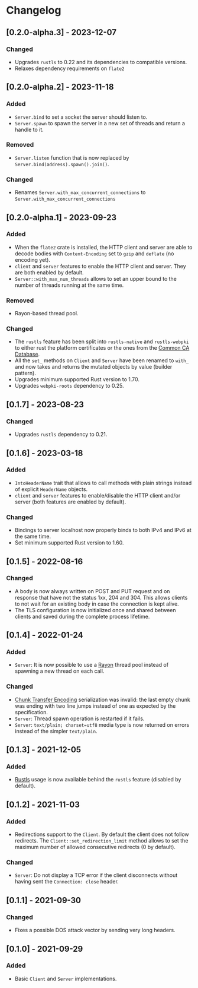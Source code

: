 # Changelog

## [0.2.0-alpha.3] - 2023-12-07

### Changed
- Upgrades `rustls` to 0.22 and its dependencies to compatible versions.
- Relaxes dependency requirements on `flate2`


## [0.2.0-alpha.2] - 2023-11-18

### Added
- `Server.bind` to set a socket the server should listen to.
- `Server.spawn` to spawn the server in a new set of threads and return a handle to it.

### Removed
- `Server.listen` function that is now replaced by `Server.bind(address).spawn().join()`.

### Changed
- Renames `Server.with_max_concurrent_connections` to `Server.with_max_concurrent_connections`


## [0.2.0-alpha.1] - 2023-09-23

### Added
- When the `flate2` crate is installed, the HTTP client and server are able to decode bodies with `Content-Encoding` set to `gzip` and `deflate` (no encoding yet).
- `client` and  `server` features to enable the HTTP client and server. They are both enabled by default.
- `Server::with_max_num_threads` allows to set an upper bound to the number of threads running at the same time.

### Removed
- Rayon-based thread pool.

### Changed
- The `rustls` feature has been split into `rustls-native` and `rustls-webpki` to either rust the platform certificates or the ones from the [Common CA Database](https://www.ccadb.org/).
- All the `set_` methods on `Client` and `Server` have been renamed to `with_` and now takes and returns the mutated objects by value (builder pattern).
- Upgrades minimum supported Rust version to 1.70.
- Upgrades `webpki-roots` dependency to 0.25.


## [0.1.7] - 2023-08-23

### Changed
- Upgrades `rustls` dependency to 0.21.


## [0.1.6] - 2023-03-18

### Added
- `IntoHeaderName` trait that allows to call methods with plain strings instead of explicit `HeaderName` objects.
- `client` and `server` features to enable/disable the HTTP client and/or server (both features are enabled by default).

### Changed
- Bindings to server localhost now properly binds to both IPv4 and IPv6 at the same time.
- Set minimum supported Rust version to 1.60.


## [0.1.5] - 2022-08-16

### Changed
- A body is now always written on POST and PUT request and on response that have not the status 1xx, 204 and 304.
  This allows clients to not wait for an existing body in case the connection is kept alive.
- The TLS configuration is now initialized once and shared between clients and saved during the complete process lifetime.


## [0.1.4] - 2022-01-24

### Added
- `Server`: It is now possible to use a [Rayon](https://github.com/rayon-rs/rayon) thread pool instead of spawning a new thread on each call.

### Changed
- [Chunk Transfer Encoding](https://httpwg.org/http-core/draft-ietf-httpbis-messaging-latest.html#chunked.encoding) serialization was invalid: the last empty chunk was ending with two line jumps instead of one as expected by the specification.
- `Server`: Thread spawn operation is restarted if it fails.
- `Server`: `text/plain; charset=utf8` media type is now returned on errors instead of the simpler `text/plain`.


## [0.1.3] - 2021-12-05

### Added
- [Rustls](https://github.com/rustls/rustls) usage is now available behind the `rustls` feature (disabled by default).


## [0.1.2] - 2021-11-03

### Added
- Redirections support to the `Client`. By default the client does not follow redirects. The `Client::set_redirection_limit` method allows to set the maximum number of allowed consecutive redirects (0 by default).

### Changed
- `Server`: Do not display a TCP error if the client disconnects without having sent the `Connection: close` header.


## [0.1.1] - 2021-09-30

### Changed
- Fixes a possible DOS attack vector by sending very long headers.


## [0.1.0] - 2021-09-29

### Added
- Basic `Client` and `Server` implementations.
